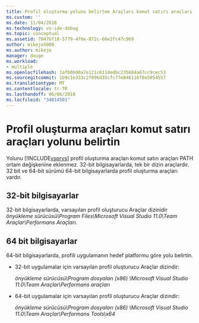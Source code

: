 ```yaml
---
title: Profil oluşturma yolunu belirtme Araçları komut satırı araçları | Microsoft Docs
ms.custom: ''
ms.date: 11/04/2016
ms.technology: vs-ide-debug
ms.topic: conceptual
ms.assetid: 7047bf18-5779-4f6e-872c-66e2fc47c969
author: mikejo5000
ms.author: mikejo
manager: douge
ms.workload:
- multiple
ms.openlocfilehash: 1afb0b00a7e121c611dedbc235684a67cc9cec53
ms.sourcegitcommit: 1b9c1e333c2f096d35cfc77e846116f8e5054557
ms.translationtype: MT
ms.contentlocale: tr-TR
ms.lasthandoff: 06/06/2018
ms.locfileid: "34814501"
---
```

# <a name="specify-the-path-to-profiling-tools-command-line-tools"></a>Profil oluşturma araçları komut satırı araçları yolunu belirtin
Yolunu [!INCLUDE[vsprvs](../code-quality/includes/vsprvs_md.md)] profil oluşturma araçları komut satırı araçları PATH ortam değişkenine eklenmez. 32-bit bilgisayarlarda, tek bir dizin araçlardır. 32 bit ve 64-bit sürümü 64-bit bilgisayarlarda profil oluşturma araçları vardır.  
  
## <a name="32-bit-computers"></a>32-bit bilgisayarlar  
 32-bit bilgisayarlarda, varsayılan profil oluşturucu Araçlar dizinidir *önyükleme sürücüsü\Program Files\Microsoft Visual Studio 11.0\Team Araçlar\Performans Araçları*.  
  
## <a name="64-bit-computers"></a>64 bit bilgisayarlar  
 64-bit bilgisayarlarda, profili uygulamanın hedef platformu göre yolu belirtin.  
  
-   32-bit uygulamalar için varsayılan profil oluşturucu Araçlar dizindir:  
  
     *önyükleme sürücüsü\Program dosyaları (x86) \Microsoft Visual Studio 11.0\Team Araçlar\Performans araçları*  
  
-   64-bit uygulamalar için varsayılan profil oluşturucu Araçlar dizindir:  
  
     *önyükleme sürücüsü\Program dosyaları (x86) \Microsoft Visual Studio 11.0\Team Araçlar\Performans Tools\x64*